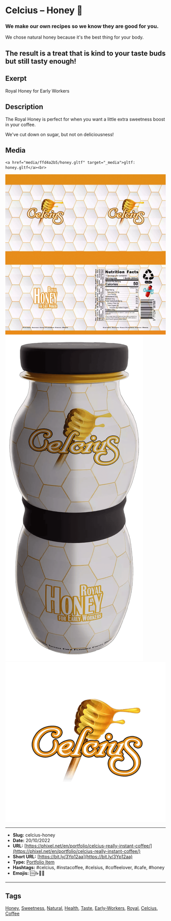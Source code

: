 # Celcius – Honey 🍯
### We make our own recipes so we know they are good for you.

We chose natural honey because it's the best thing for your body.

The result is a treat that is kind to your taste buds but still tasty enough!
------------
## Exerpt
Royal Honey for Early Workers
## Description
The Royal Honey is perfect for when you want a little extra sweetness boost in your coffee.

We've cut down on sugar, but not on deliciousness!
## Media
	<a href="media/ffd4a2b5/honey.gltf" target="_media">gltf: honey.gltf</a><br>
<img src="media/c82be806/honey.jpg" loading="lazy"><br>
<img src="media/970d2278/honey.png" loading="lazy"><br>
<img src="media/17e567c5/honey.png" loading="lazy"><br>

------------
- **Slug:** celcius-honey
- **Date:** 20/10/2022
- **URL:** [https://phixel.net/en/portfolio/celcius-really-instant-coffee/](https://phixel.net/en/portfolio/celcius-really-instant-coffee/)
- **Short URL:** [https://bit.ly/3Yp12aa](https://bit.ly/3Yp12aa)
- **Type:** [Portfolio Item](#portfolio-item)
- **Hashtags:** #celcius, #instacoffee, #celsius, #coffeelover, #cafe, #honey
- **Emojis:** 🆒☕🍯🥤

------------
## Tags
[Honey](#honey), [Sweetness](#sweetness), [Natural](#natural), [Health](#health), [Taste](#taste), [Early-Workers](#early-workers), [Royal](#royal), [Celcius](#celcius), [Coffee](#coffee)
